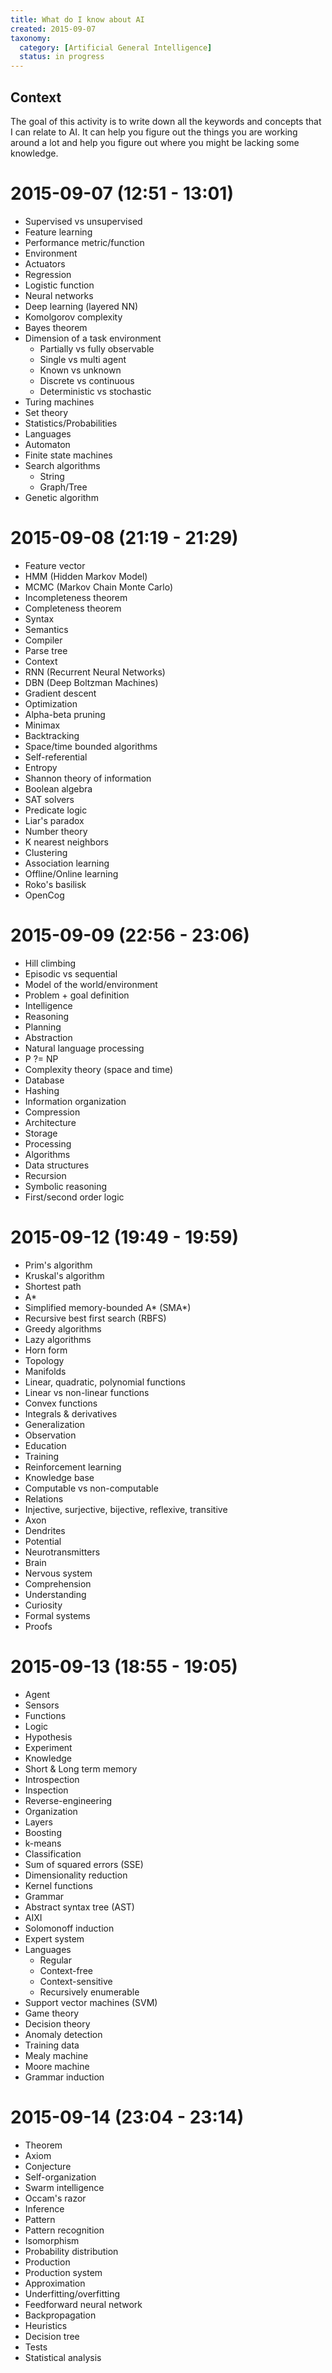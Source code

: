 ```yaml
---
title: What do I know about AI
created: 2015-09-07
taxonomy:
  category: [Artificial General Intelligence]
  status: in progress
---
```


## Context

The goal of this activity is to write down all the keywords and concepts that I can relate to AI. It can help you figure out the things you are working around a lot and help you figure out where you might be lacking some knowledge.

# 2015-09-07 (12:51 - 13:01)
- Supervised vs unsupervised
- Feature learning
- Performance metric/function
- Environment
- Actuators
- Regression
- Logistic function
- Neural networks
- Deep learning (layered NN)
- Komolgorov complexity
- Bayes theorem
- Dimension of a task environment
	- Partially vs fully observable
	- Single vs multi agent
	- Known vs unknown
	- Discrete vs continuous
	- Deterministic vs stochastic
- Turing machines
- Set theory
- Statistics/Probabilities
- Languages
- Automaton
- Finite state machines
- Search algorithms
	- String
	- Graph/Tree
- Genetic algorithm

# 2015-09-08 (21:19 - 21:29)
- Feature vector
- HMM (Hidden Markov Model)
- MCMC (Markov Chain Monte Carlo)
- Incompleteness theorem
- Completeness theorem
- Syntax
- Semantics
- Compiler
- Parse tree
- Context
- RNN (Recurrent Neural Networks)
- DBN (Deep Boltzman Machines)
- Gradient descent
- Optimization
- Alpha-beta pruning
- Minimax
- Backtracking
- Space/time bounded algorithms
- Self-referential
- Entropy
- Shannon theory of information
- Boolean algebra
- SAT solvers
- Predicate logic
- Liar's paradox
- Number theory
- K nearest neighbors
- Clustering
- Association learning
- Offline/Online learning
- Roko's basilisk
- OpenCog

# 2015-09-09 (22:56 - 23:06)
- Hill climbing
- Episodic vs sequential
- Model of the world/environment
- Problem + goal definition
- Intelligence
- Reasoning
- Planning
- Abstraction
- Natural language processing
- P ?= NP
- Complexity theory (space and time)
- Database
- Hashing
- Information organization
- Compression
- Architecture
- Storage
- Processing
- Algorithms
- Data structures
- Recursion
- Symbolic reasoning
- First/second order logic

# 2015-09-12 (19:49 - 19:59)
- Prim's algorithm
- Kruskal's algorithm
- Shortest path
- A*
- Simplified memory-bounded A* (SMA*)
- Recursive best first search (RBFS)
- Greedy algorithms
- Lazy algorithms
- Horn form
- Topology
- Manifolds
- Linear, quadratic, polynomial functions
- Linear vs non-linear functions
- Convex functions
- Integrals & derivatives
- Generalization
- Observation
- Education
- Training
- Reinforcement learning
- Knowledge base
- Computable vs non-computable
- Relations
- Injective, surjective, bijective, reflexive, transitive
- Axon
- Dendrites
- Potential
- Neurotransmitters
- Brain
- Nervous system
- Comprehension
- Understanding
- Curiosity
- Formal systems
- Proofs

# 2015-09-13 (18:55 - 19:05)
- Agent
- Sensors
- Functions
- Logic
- Hypothesis
- Experiment
- Knowledge
- Short & Long term memory
- Introspection
- Inspection
- Reverse-engineering
- Organization
- Layers
- Boosting
- k-means
- Classification
- Sum of squared errors (SSE)
- Dimensionality reduction
- Kernel functions
- Grammar
- Abstract syntax tree (AST)
- AIXI
- Solomonoff induction
- Expert system
- Languages
	- Regular
	- Context-free
	- Context-sensitive
	- Recursively enumerable
- Support vector machines (SVM)
- Game theory
- Decision theory
- Anomaly detection
- Training data
- Mealy machine
- Moore machine
- Grammar induction

# 2015-09-14 (23:04 - 23:14)
- Theorem
- Axiom
- Conjecture
- Self-organization
- Swarm intelligence
- Occam's razor
- Inference
- Pattern
- Pattern recognition
- Isomorphism
- Probability distribution
- Production
- Production system
- Approximation
- Underfitting/overfitting
- Feedforward neural network
- Backpropagation
- Heuristics
- Decision tree
- Tests
- Statistical analysis
